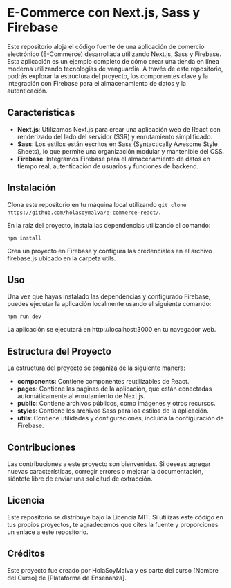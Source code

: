 # E-Commerce con Next.js, Sass y Firebase

Este repositorio aloja el código fuente de una aplicación de comercio electrónico (E-Commerce) desarrollada utilizando Next.js, Sass y Firebase. Esta aplicación es un ejemplo completo de cómo crear una tienda en línea moderna utilizando tecnologías de vanguardia. A través de este repositorio, podrás explorar la estructura del proyecto, los componentes clave y la integración con Firebase para el almacenamiento de datos y la autenticación.

## Características
* **Next.js**: Utilizamos Next.js para crear una aplicación web de React con renderizado del lado del servidor (SSR) y enrutamiento simplificado.
* **Sass**: Los estilos están escritos en Sass (Syntactically Awesome Style Sheets), lo que permite una organización modular y mantenible del CSS.
* **Firebase**: Integramos Firebase para el almacenamiento de datos en tiempo real, autenticación de usuarios y funciones de backend.

## Instalación

Clona este repositorio en tu máquina local utilizando `git clone https://github.com/holasoymalva/e-commerce-react/`.

En la raíz del proyecto, instala las dependencias utilizando el comando:

```
npm install
```

Crea un proyecto en Firebase y configura las credenciales en el archivo firebase.js ubicado en la carpeta utils.

## Uso

Una vez que hayas instalado las dependencias y configurado Firebase, puedes ejecutar la aplicación localmente usando el siguiente comando:

```
npm run dev
```

La aplicación se ejecutará en http://localhost:3000 en tu navegador web.

## Estructura del Proyecto

La estructura del proyecto se organiza de la siguiente manera:

* **components**: Contiene componentes reutilizables de React.
* **pages**: Contiene las páginas de la aplicación, que están conectadas automáticamente al enrutamiento de Next.js.
* **public**: Contiene archivos públicos, como imágenes y otros recursos.
* **styles**: Contiene los archivos Sass para los estilos de la aplicación.
* **utils**: Contiene utilidades y configuraciones, incluida la configuración de Firebase.

## Contribuciones

Las contribuciones a este proyecto son bienvenidas. Si deseas agregar nuevas características, corregir errores o mejorar la documentación, siéntete libre de enviar una solicitud de extracción.

## Licencia
Este repositorio se distribuye bajo la Licencia MIT. Si utilizas este código en tus propios proyectos, te agradecemos que cites la fuente y proporciones un enlace a este repositorio.

## Créditos
Este proyecto fue creado por HolaSoyMalva y es parte del curso [Nombre del Curso] de [Plataforma de Enseñanza].





